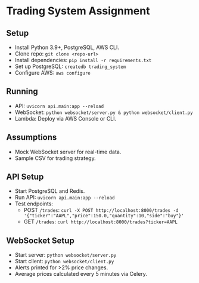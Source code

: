 # Trading System Assignment
## Setup
- Install Python 3.9+, PostgreSQL, AWS CLI.
- Clone repo: `git clone <repo-url>`
- Install dependencies: `pip install -r requirements.txt`
- Set up PostgreSQL: `createdb trading_system`
- Configure AWS: `aws configure`
## Running
- API: `uvicorn api.main:app --reload`
- WebSocket: `python websocket/server.py & python websocket/client.py`
- Lambda: Deploy via AWS Console or CLI.
## Assumptions
- Mock WebSocket server for real-time data.
- Sample CSV for trading strategy.
## API Setup
- Start PostgreSQL and Redis.
- Run API: `uvicorn api.main:app --reload`
- Test endpoints:
  - POST `/trades`: `curl -X POST http://localhost:8000/trades -d '{"ticker":"AAPL","price":150.0,"quantity":10,"side":"buy"}'`
  - GET `/trades`: `curl http://localhost:8000/trades?ticker=AAPL`
## WebSocket Setup
- Start server: `python websocket/server.py`
- Start client: `python websocket/client.py`
- Alerts printed for >2% price changes.
- Average prices calculated every 5 minutes via Celery.